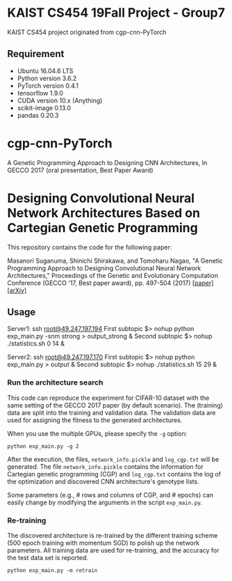 # KAIST CS454 19Fall Project - Group7 
KAIST CS454 project originated from cgp-cnn-PyTorch

## Requirement

* Ubuntu 16.04.6 LTS
* Python version         3.6.2
* PyTorch version        0.4.1
* tensorflow             1.9.0
* CUDA version           10.x (Anything)
* scikit-image           0.13.0
* pandas                 0.20.3

# cgp-cnn-PyTorch
A Genetic Programming Approach to Designing CNN Architectures, In GECCO 2017 (oral presentation, Best Paper Award)

# Designing Convolutional Neural Network Architectures Based on Cartegian Genetic Programming

This repository contains the code for the following paper:

Masanori Suganuma, Shinichi Shirakawa, and Tomoharu Nagao, "A Genetic Programming Approach to Designing Convolutional Neural Network Architectures," 
Proceedings of the Genetic and Evolutionary Computation Conference (GECCO '17, Best paper award), pp. 497-504 (2017) [[paper]](https://doi.org/10.1145/3071178.3071229) [[arXiv]](https://arxiv.org/abs/1704.00764)

## Usage

Server1:	ssh root@49.247.197.194
  First subtopic   $> nohup python exp_main.py -snm strong > output_strong &
  Second subtopic  $> nohup ./statistics.sh 0 14 &

Server2:	ssh root@49.247.197.170
  First subtopic   $> nohup python exp_main.py > output &
  Second subtopic  $> nohup ./statistics.sh 15 29 &

### Run the architecture search
This code can reproduce the experiment for CIFAR-10 dataset with the same setting of the GECCO 2017 paper (by default scenario). The (training) data are split into the training and validation data. The validation data are used for assigning the fitness to the generated architectures.

When you use the multiple GPUs, please specify the `-g` option:

```shell
python exp_main.py -g 2
```

After the execution, the files, `network_info.pickle` and `log_cgp.txt` will be generated. The file `network_info.pickle` contains the information for Cartegian genetic programming (CGP) and `log_cgp.txt` contains the log of the optimization and discovered CNN architecture's genotype lists.

Some parameters (e.g., # rows and columns of CGP, and # epochs) can easily change by modifying the arguments in the script `exp_main.py`.

### Re-training

The discovered architecture is re-trained by the different training scheme (500 epoch training with momentum SGD) to polish up the network parameters. All training data are used for re-training, and the accuracy for the test data set is reported.

```shell
python exp_main.py -m retrain
```
